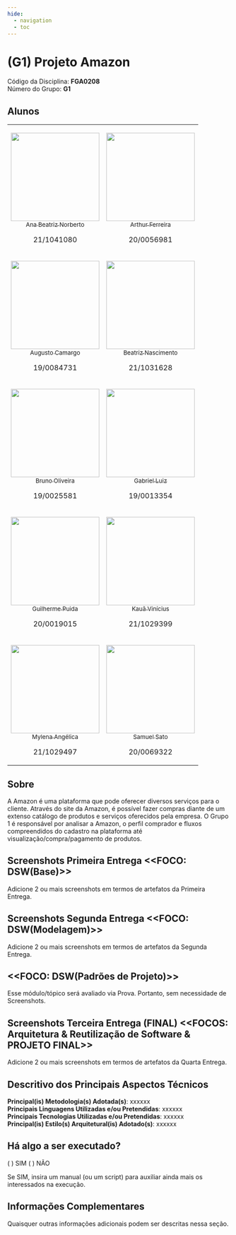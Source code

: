 ```yaml
---
hide:
  - navigation
  - toc
---
```


# (G1) Projeto Amazon

Código da Disciplina: **FGA0208** <br>
Número do Grupo: **G1** <br>

## Alunos

<center>

|                                                                                                                                                                                                              |                                                                                                                                                                                                                              |
| ------------------------------------------------------------------------------------------------------------------------------------------------------------------------------------------------------------ | ---------------------------------------------------------------------------------------------------------------------------------------------------------------------------------------------------------------------------- |
| [<p align="center"><img src="https://github.com/ananorberto.png?size=400" width=200><br><sub>Ana Beatriz Norberto</sub></p>](https://github.com/ananorberto) <p style="text-align:center;">21/1041080</p>    | [<p align="center"><img src="https://github.com/ArthurFerreiraRodrigues.png?size=400" width=200><br><sub>Arthur Ferreira</sub></p>](https://github.com/ArthurFerreiraRodrigues) <p style="text-align:center;">20/0056981</p> |
| [<p align="center"><img src="https://github.com/augustocrmg.png?size=400" width=200><br><sub>Augusto Camargo</sub></p>](https://github.com/augustocrmg) <p style="text-align:center;">19/0084731</p>         | [<p align="center"><img src="https://github.com/Beatrizvn.png?size=400" width=200><br><sub>Beatriz Nascimento</sub></p>](https://github.com/Beatrizvn) <p style="text-align:center;">21/1031628</p>                          |
| [<p align="center"><img src="https://github.com/eng-Bruno.png?size=400" width=200><br><sub>Bruno Oliveira</sub></p>](https://github.com/eng-Bruno) <p style="text-align:center;">19/0025581</p>              | [<p align="center"><img src="https://github.com/ggomesbr.png?size=400" width=200><br><sub>Gabriel Luiz</sub></p>](https://github.com/ggomesbr) <p style="text-align:center;"> 19/0013354</p>                                 |
| [<p align="center"><img src="https://github.com/guilherme-puida.png?size=400" width=200><br><sub>Guilherme Puida</sub></p>](https://github.com/guilherme-puida) <p style="text-align:center;">20/0019015</p> | [<p align="center"><img src="https://github.com/kaua-pt.png?size=400" width=200><br><sub>Kauã Vinícius</sub></p>](https://github.com/kaua-pt) <p style="text-align:center;">21/1029399</p>                                   |
| [<p align="center"><img src="https://github.com/Mylena-angelica.png?size=400" width=200><br><sub>Mylena Angélica</sub></p>](https://github.com/Mylena-angelica) <p style="text-align:center;">21/1029497</p> | [<p align="center"><img src="https://github.com/samuel-sato.png?size=400" width=200><br><sub>Samuel Sato</sub></p>](https://github.com/samuel-sato) <p style="text-align:center;">20/0069322</p>                             |

</center>

## Sobre

A Amazon é uma plataforma que pode oferecer diversos serviços para o cliente. Através do site da Amazon, é possível fazer compras diante de um extenso catálogo de produtos e serviços oferecidos pela empresa. O Grupo 1 é responsável por analisar a Amazon, o perfil comprador e fluxos compreendidos do cadastro na plataforma até visualização/compra/pagamento de produtos.

## Screenshots Primeira Entrega <<FOCO: DSW(Base)>>

Adicione 2 ou mais screenshots em termos de artefatos da Primeira Entrega.

## Screenshots Segunda Entrega <<FOCO: DSW(Modelagem)>>

Adicione 2 ou mais screenshots em termos de artefatos da Segunda Entrega.

## <<FOCO: DSW(Padrões de Projeto)>>

Esse módulo/tópico será avaliado via Prova.
Portanto, sem necessidade de Screenshots.

## Screenshots Terceira Entrega (FINAL) <<FOCOS: Arquitetura & Reutilização de Software & PROJETO FINAL>>

Adicione 2 ou mais screenshots em termos de artefatos da Quarta Entrega.

## Descritivo dos Principais Aspectos Técnicos

**Principal(is) Metodologia(s) Adotada(s)**: xxxxxx<br>
**Principais Linguagens Utilizadas e/ou Pretendidas**: xxxxxx<br>
**Principais Tecnologias Utilizadas e/ou Pretendidas**: xxxxxx<br>
**Principal(is) Estilo(s) Arquitetural(is) Adotado(s)**: xxxxxx<br>

## Há algo a ser executado?

( ) SIM
( ) NÃO

Se SIM, insira um manual (ou um script) para auxiliar ainda mais os interessados na execução.

## Informações Complementares

Quaisquer outras informações adicionais podem ser descritas nessa seção.
